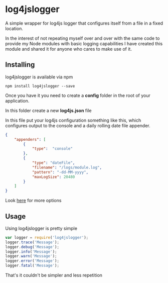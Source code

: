 # log4jslogger
A simple wrapper for log4js logger that configures itself from a file in a fixed location.

In the interest of not repeating myself over and over with the same code to provide my Node modules with basic logging capabilities I have created this module and shared it for anyone who cares to make use of it.

## Installing
log4jslogger is available via npm

```
npm install log4jslogger --save
```

Once you have it you need to create a **config** folder in the root of your application.

In this folder create a new **log4js.json** file

In this file put your log4js configuration something like this, which configures output to the console and a daily rolling date file appender.

```json
{
    "appenders": [
        { 
            "type":  "console"
        },
        {
            "type": "dateFile",
            "filename": "/logs/module.log",
            "pattern": "-dd-MM-yyyy",
            "maxLogSize": 20480
        }
    ]
}
```

Look [here](https://github.com/nomiddlename/log4js-node "log4js on GitHub") for more options

## Usage
Using log4jslogger is pretty simple

```javascript
var logger = require('log4jslogger');
logger.trace('Message');
logger.debug('Message');
logger.info('Message');
logger.warn('Message');
logger.error('Message');
logger.fatal('Message');
```

That's it couldn't be simpler and less repetition

